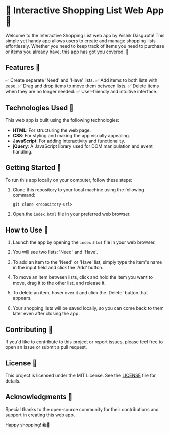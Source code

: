 # 🛒 Interactive Shopping List Web App 📝

Welcome to the Interactive Shopping List web app by Aishik Dasgupta! This simple yet handy app allows users to create and manage shopping lists effortlessly. Whether you need to keep track of items you need to purchase or items you already have, this app has got you covered. 🤩

## Features 🌟

✅ Create separate 'Need' and 'Have' lists.
✅ Add items to both lists with ease.
✅ Drag and drop items to move them between lists.
✅ Delete items when they are no longer needed.
✅ User-friendly and intuitive interface.

## Technologies Used 🚀

This web app is built using the following technologies:

- **HTML**: For structuring the web page.
- **CSS**: For styling and making the app visually appealing.
- **JavaScript**: For adding interactivity and functionality.
- **jQuery**: A JavaScript library used for DOM manipulation and event handling.

## Getting Started 🏁

To run this app locally on your computer, follow these steps:

1. Clone this repository to your local machine using the following command:

   ```
   git clone <repository-url>
   ```

2. Open the `index.html` file in your preferred web browser.

## How to Use 🤔

1. Launch the app by opening the `index.html` file in your web browser.

2. You will see two lists: 'Need' and 'Have'.

3. To add an item to the 'Need' or 'Have' list, simply type the item's name in the input field and click the 'Add' button.

4. To move an item between lists, click and hold the item you want to move, drag it to the other list, and release it.

5. To delete an item, hover over it and click the 'Delete' button that appears.

6. Your shopping lists will be saved locally, so you can come back to them later even after closing the app.

## Contributing 🤝

If you'd like to contribute to this project or report issues, please feel free to open an issue or submit a pull request.

## License 📜

This project is licensed under the MIT License. See the [LICENSE](LICENSE) file for details.

## Acknowledgments 🙏

Special thanks to the open-source community for their contributions and support in creating this web app.

Happy shopping! 🛍️🎉

